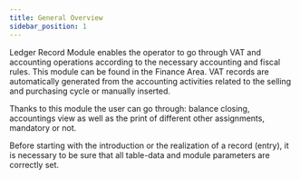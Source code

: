 ```yaml
---
title: General Overview
sidebar_position: 1
---
```


Ledger Record Module enables the operator to go through VAT and accounting operations according to the necessary accounting and fiscal rules. This module can be found in the Finance Area. VAT records are automatically generated from the accounting activities related to the selling and purchasing cycle or manually inserted.

Thanks to this module the user can go through: balance closing, accountings view as well as the print of different other assignments, mandatory or not.

Before starting with the introduction or the realization of a record (entry), it is necessary to be sure that all table-data and module parameters are correctly set.






